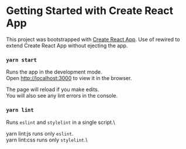 # Getting Started with Create React App

This project was bootstrapped with [Create React App](https://github.com/facebook/create-react-app). Use of rewired to extend Create React App without ejecting the app.
### `yarn start`

Runs the app in the development mode.\
Open [http://localhost:3000](http://localhost:3000) to view it in the browser.

The page will reload if you make edits.\
You will also see any lint errors in the console.


### `yarn lint`

Runs `eslint` and `stylelint` in a single script.\

yarn lint:js runs only `eslint`.\
yarn lint:css runs only `stylelint`.\
